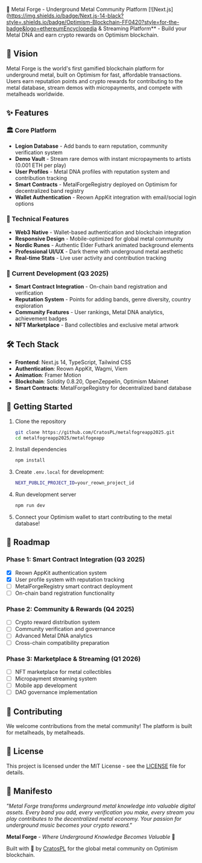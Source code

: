 🤘 Metal Forge - Underground Metal Community Platform
[![Next.js](https://img.shields.io/badge/Next.js-14-black?style=.shields.io/badge/Optimism-Blockchain-FF0420?style=for-the-badge&logo=ethereumEncyclopedia & Streaming Platform** - Build your Metal DNA and earn crypto rewards on Optimism blockchain.

## 🎯 Vision

Metal Forge is the world's first gamified blockchain platform for underground metal, built on Optimism for fast, affordable transactions. Users earn reputation points and crypto rewards for contributing to the metal database, stream demos with micropayments, and compete with metalheads worldwide.

## ✨ Features

### 🏛️ Core Platform
- **Legion Database** - Add bands to earn reputation, community verification system
- **Demo Vault** - Stream rare demos with instant micropayments to artists (0.001 ETH per play)
- **User Profiles** - Metal DNA profiles with reputation system and contribution tracking
- **Smart Contracts** - MetalForgeRegistry deployed on Optimism for decentralized band registry
- **Wallet Authentication** - Reown AppKit integration with email/social login options

### 🎨 Technical Features
- **Web3 Native** - Wallet-based authentication and blockchain integration
- **Responsive Design** - Mobile-optimized for global metal community
- **Nordic Runes** - Authentic Elder Futhark animated background elements
- **Professional UI/UX** - Dark theme with underground metal aesthetic
- **Real-time Stats** - Live user activity and contribution tracking

### 🔮 Current Development (Q3 2025)
- **Smart Contract Integration** - On-chain band registration and verification
- **Reputation System** - Points for adding bands, genre diversity, country exploration
- **Community Features** - User rankings, Metal DNA analytics, achievement badges
- **NFT Marketplace** - Band collectibles and exclusive metal artwork

## 🛠 Tech Stack

- **Frontend**: Next.js 14, TypeScript, Tailwind CSS
- **Authentication**: Reown AppKit, Wagmi, Viem
- **Animation**: Framer Motion
- **Blockchain**: Solidity 0.8.20, OpenZeppelin, Optimism Mainnet
- **Smart Contracts**: MetalForgeRegistry for decentralized band database

## 🚀 Getting Started

1. Clone the repository
   ```bash
   git clone https://github.com/CratosPL/metalfogreapp2025.git
   cd metalfogreapp2025/metalfogeapp
   ```

2. Install dependencies
   ```bash
   npm install
   ```

3. Create `.env.local` for development:
   ```bash
   NEXT_PUBLIC_PROJECT_ID=your_reown_project_id
   ```

4. Run development server
   ```bash
   npm run dev
   ```

5. Connect your Optimism wallet to start contributing to the metal database!

## 🎯 Roadmap

### Phase 1: Smart Contract Integration (Q3 2025)
- [x] Reown AppKit authentication system
- [x] User profile system with reputation tracking
- [ ] MetalForgeRegistry smart contract deployment
- [ ] On-chain band registration functionality

### Phase 2: Community & Rewards (Q4 2025)
- [ ] Crypto reward distribution system
- [ ] Community verification and governance
- [ ] Advanced Metal DNA analytics
- [ ] Cross-chain compatibility preparation

### Phase 3: Marketplace & Streaming (Q1 2026)
- [ ] NFT marketplace for metal collectibles
- [ ] Micropayment streaming system
- [ ] Mobile app development
- [ ] DAO governance implementation

## 🤝 Contributing

We welcome contributions from the metal community! The platform is built for metalheads, by metalheads.

## 📜 License

This project is licensed under the MIT License - see the [LICENSE](LICENSE) file for details.

## 🎵 Manifesto

*"Metal Forge transforms underground metal knowledge into valuable digital assets. Every band you add, every verification you make, every stream you play contributes to the decentralized metal economy. Your passion for underground music becomes your crypto reward."*

**Metal Forge** - *Where Underground Knowledge Becomes Valuable* 🤘

Built with 🖤 by [CratosPL](https://github.com/CratosPL) for the global metal community on Optimism blockchain.
